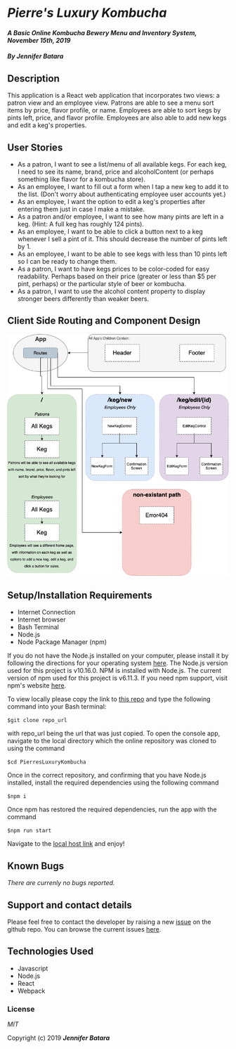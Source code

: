 # _Pierre's Luxury Kombucha_

#### _A Basic Online Kombucha Bewery Menu and Inventory System, November 15th, 2019_

#### _By **Jennifer Batara**_

## Description

This application is a React web application that incorporates two views: a patron view and an employee view. Patrons are able to see a menu sort items by price, flavor profile, or name. Employees are able to sort kegs by pints left, price, and flavor profile. Employees are also able to add new kegs and edit a keg's properties.

## User Stories
- As a patron, I want to see a list/menu of all available kegs. For each keg, I need to see its name, brand, price and alcoholContent (or perhaps something like flavor for a kombucha store).
- As an employee, I want to fill out a form when I tap a new keg to add it to the list. (Don't worry about authenticating employee user accounts yet.)
- As an employee, I want the option to edit a keg's properties after entering them just in case I make a mistake.
- As a patron and/or employee, I want to see how many pints are left in a keg. (Hint: A full keg has roughly 124 pints).
- As an employee, I want to be able to click a button next to a keg whenever I sell a pint of it. This should decrease the number of pints left by 1.
- As an employee, I want to be able to see kegs with less than 10 pints left so I can be ready to change them.
- As a patron, I want to have kegs prices to be color-coded for easy readability. Perhaps based on their price (greater or less than $5 per pint, perhaps) or the particular style of beer or kombucha.
- As a patron, I want to use the alcohol content property to display stronger beers differently than weaker beers.

## Client Side Routing and Component Design
![Routing Component Scheme](src/img/Components.png)

## Setup/Installation Requirements

-   Internet Connection
-   Internet browser
-   Bash Terminal
-   Node.js
-   Node Package Manager (npm)

If you do not have the Node.js installed on your computer, please install it by following the directions for your operating system [here](https://nodejs.org/). The Node.js version used for this project is v10.16.0. NPM is installed with Node.js. The current version of npm used for this project is v6.11.3. If you need npm support, visit npm's website [here](https://www.npmjs.com/get-npm).


To view locally please copy the link to [this repo](https://github.com/jbatara/PierresLuxuryKombucha) and type the following command into your Bash terminal:
```
$git clone repo_url
```

with repo_url being the url that was just copied. To open the console app, navigate to the local directory which the online repository was cloned to using the command

```
$cd PierresLuxuryKombucha
```

Once in the correct repository, and confirming that you have Node.js installed, install the required dependencies using the following command
```
$npm i
```

Once npm has restored the required dependencies, run the app with the command
```
$npm run start
```
Navigate to the [local host link](https://localhost:8080) and enjoy!


## Known Bugs

_There are currenly no bugs reported._

## Support and contact details

Please feel free to contact the developer by raising a new [issue](https://github.com/jbatara/PierresLuxuryKombucha/issues/new) on the github repo. You can browse the current issues [here](https://github.com/jbatara/PierresLuxuryKombucha/issues).

## Technologies Used

* Javascript
* Node.js
* React
* Webpack

### License

_MIT_

Copyright (c) 2019 **_Jennifer Batara_**


